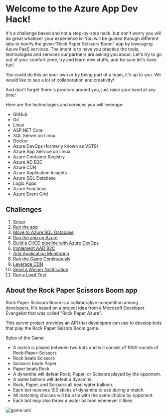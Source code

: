 # Welcome to the Azure App Dev Hack!

It's a challenge based and not a step-by-step hack, but don't worry you will do great whatever your experience is! You will be guided through different labs to bonify the given "Rock Paper Scissors Boom" app by leveraging Azure PaaS services. The intent is to have you practice the tools, technologies and services our partners are asking you about. Let's try to go out of your comfort zone, try and learn new stuffs, and for sure let's have fun!

You could do this on your own or by being part of a team, it's up to you. We would like to see a lot of collaboration and creativity!

And don't forget there is proctors around you, just raise your hand at any time!

Here are the technologies and services you will leverage:
- GitHub
- Git
- Linux
- ASP.NET Core
- SQL Server on Linux
- Docker
- Azure DevOps (formerly known as VSTS)
- Azure App Service on Linux
- Azure Container Registry
- Azure AD B2C
- Azure CDN
- Azure Application Insights
- Azure SQL Database
- Logic Apps
- Azure Functions
- Azure Event Grid

## Challenges

1. [Setup](./challenges/Setup.md)
1. [Run the app](./challenges/RunTheApp.md)
1. [Move to Azure SQL Database](./challenges/MoveToAzureSql.md)
1. [Run the app on Azure](./challenges/RunOnAzure.md)
1. [Build a CI/CD pipeline with Azure DevOps](./challenges/BuildCICDPipelineWithAzureDevOps.md)
1. [Implement AAD B2C](./challenges/ImplementAADB2C.md)
1. [Add Application Monitoring](./challenges/AddApplicationMonitoring.md)
1. [Run the Game Continuously](./challenges/RunTheGameContinuously.md)
1. [Leverage CDN](./challenges/LeverageCDN.md)
1. [Send a Winner Notification](./challenges/SendWinnerNotification.md)
1. [Run a Load Test](./challenges/RunALoadTest.md)

## About the Rock Paper Scissors Boom app

Rock Paper Scissors Boom is a collaborative competition among developers. It's based on a project idea from a Microsoft Developer Evangelist that was called "Rock Paper Azure".

This server project provides an API that developers can use to develop bots that play the Rock Paper Sissors Boom game.

Rules of the Game:
 * A match is played between two bots and will consist of 1000 rounds of Rock-Paper-Scissors
 * Rock beats Scissors
 * Scissors beats Paper
 * Paper beats Rock
 * A dynamite will defeat Rock, Paper, or Scissors played by the opponent.
 * A water balloon will defeat a dynamite.
 * Rock, Paper, and Scissors all beat water balloon.
 * Each bot receives 100 sticks of dynamite to use during a match.
 * All matching choices will be a tie with the same choice by opponent.
 * Each bot may also throw a water balloon whenever it likes.

![game uml](docs/game_diagram.png)


